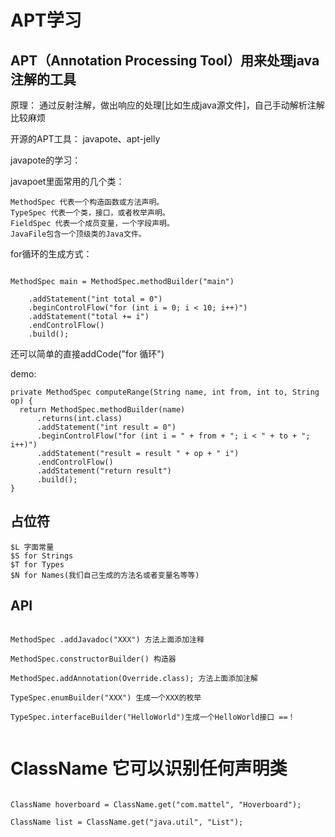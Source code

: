 # APT学习

## APT（Annotation Processing Tool）用来处理java注解的工具

原理： 通过反射注解，做出响应的处理[比如生成java源文件]，自己手动解析注解比较麻烦

开源的APT工具：
	javapote、apt-jelly

javapote的学习：


javapoet里面常用的几个类：

    MethodSpec 代表一个构造函数或方法声明。
    TypeSpec 代表一个类，接口，或者枚举声明。
    FieldSpec 代表一个成员变量，一个字段声明。
    JavaFile包含一个顶级类的Java文件。


for循环的生成方式：

```

MethodSpec main = MethodSpec.methodBuilder("main")

    .addStatement("int total = 0")
    .beginControlFlow("for (int i = 0; i < 10; i++)")
    .addStatement("total += i")
    .endControlFlow()
    .build();

```

还可以简单的直接addCode("for 循环")

demo:

<p>

	private MethodSpec computeRange(String name, int from, int to, String op) {
	  return MethodSpec.methodBuilder(name)
	      .returns(int.class)
	      .addStatement("int result = 0")
	      .beginControlFlow("for (int i = " + from + "; i < " + to + "; i++)")
	      .addStatement("result = result " + op + " i")
	      .endControlFlow()
	      .addStatement("return result")
	      .build();
	}

</p>


## 占位符

	$L 字面常量
    $S for Strings
    $T for Types
    $N for Names(我们自己生成的方法名或者变量名等等)


## API

```

MethodSpec .addJavadoc("XXX") 方法上面添加注释

MethodSpec.constructorBuilder() 构造器

MethodSpec.addAnnotation(Override.class); 方法上面添加注解

TypeSpec.enumBuilder("XXX") 生成一个XXX的枚举

TypeSpec.interfaceBuilder("HelloWorld")生成一个HelloWorld接口 ==！


```

# ClassName 它可以识别任何声明类


```

ClassName hoverboard = ClassName.get("com.mattel", "Hoverboard");

ClassName list = ClassName.get("java.util", "List");

```